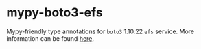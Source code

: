 # mypy-boto3-efs

Mypy-friendly type annotations for `boto3` 1.10.22 `efs` service.
More information can be found [here](https://github.com/vemel/mypy_boto3).